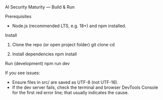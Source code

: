AI Security Maturity — Build & Run

Prerequisites
- Node.js (recommended LTS, e.g. 18+) and npm installed.

Install
1. Clone the repo (or open project folder)
   git clone <repo-url>
   cd <repo-folder>

2. Install dependencies
   npm install

Run (development)
npm run dev

If you see issues:
- Ensure files in src/ are saved as UTF-8 (not UTF-16).
- If the dev server fails, check the terminal and browser DevTools Console for the first red error line; that usually indicates the cause.

